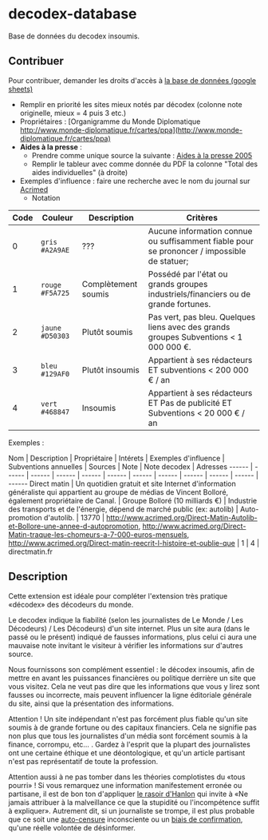 # decodex-database
Base de données du decodex insoumis.

## Contribuer
Pour contribuer, demander les droits d'accès à [la base de données (google sheets)](https://docs.google.com/spreadsheets/d/1WJ1c9y8hHECdkVbBYULGR8XWrCv9YRtw2LoCM6LCAew/edit#gid=0)

 * Remplir en priorité les sites mieux notés par décodex (colonne note originelle, mieux = 4 puis 3 etc.)
 * Propriétaires : [Organigramme du Monde Diplomatique http://www.monde-diplomatique.fr/cartes/ppa](http://www.monde-diplomatique.fr/cartes/ppa)
 * **Aides à la presse** : 
   * Prendre comme unique source la suivante : [Aides à la presse 2005](http://www.culturecommunication.gouv.fr/content/download/149093/1595779/version/1/file/2016.09.30%20-%20Tableau%20des%20titres%20aid%C3%A9s%20en%202015.pdf)
   * Remplir le tableur avec comme donnée du PDF la colonne "Total des aides individuelles" (à droite)
 * Exemples d'influence : faire une recherche avec le nom du journal sur [Acrimed](http://acrimed.org)
   * Notation 
   
Code | Couleur | Description | Critères
------------ | ------------- | ------------- | -------------
0 | `gris  #A2A9AE`  | ??? | Aucune information connue ou suffisamment fiable pour se prononcer / impossible de statuer;
1 | `rouge #F5A725`  | Complètement soumis | Possédé par l'état ou grands groupes industriels/financiers ou de grande fortunes.
2 | `jaune #D50303`  | Plutôt soumis | Pas vert, pas bleu. Quelques liens avec des grands groupes Subventions < 1 000 000 €. 
3 | `bleu #129AF0` | Plutôt insoumis | Appartient à ses rédacteurs ET subventions < 200 000 € / an
4 | `vert #468847` | Insoumis | Appartient à ses rédacteurs ET Pas de publicité ET Subventions < 20 000 € / an
 
 Exemples :
 
 Nom | Description | Propriétaire | Intérets | Exemples d'influence | Subventions annuelles | Sources | Note | Note decodex | Adresses
 ------ | ------ | ------ | ------ | ------ | ------ | ------ | ------ | ------ | ------ | ------ | ------
Direct matin | Un quotidien gratuit et site Internet d'information généraliste qui appartient au groupe de médias de Vincent Bolloré, également propriétaire de Canal. | Groupe Bolloré (10 milliards €) | Industrie des transports et de l'énergie, dépend de marché public (ex: autolib) | Auto-promotion d'autolib. |  13770 | http://www.acrimed.org/Direct-Matin-Autolib-et-Bollore-une-annee-d-autopromotion, http://www.acrimed.org/Direct-Matin-traque-les-chomeurs-a-7-000-euros-mensuels, http://www.acrimed.org/Direct-matin-reecrit-l-histoire-et-oublie-que  | 1 | 4 | directmatin.fr


## Description

Cette extension est idéale pour compléter l'extension très pratique «décodex»
des décodeurs du monde.

Le decodex indique la fiabilité (selon les journalistes de Le Monde / Les
Décodeurs) / Les Décodeurs) d'un site internet. Plus un site aura (dans le
passé ou le présent) indiqué de fausses informations, plus celui ci aura une
mauvaise note invitant le visiteur à vérifier les informations sur d'autres
source.

Nous fournissons son complément essentiel : le décodex insoumis, afin de
mettre en avant les puissances financières ou politique derrière un site que
vous visitez. Cela ne veut pas dire que les informations que vous y lirez sont
fausses ou incorrecte, mais peuvent influencer la ligne éditoriale générale du
site, ainsi que la présentation des informations.

Attention ! Un site indépendant n'est pas forcément plus fiable qu'un site
soumis à de grande fortune ou des capitaux financiers. Cela ne signifie pas
non plus que tous les journalistes d'un média sont forcément soumis à la
finance, corrompu, etc… . Gardez à l'esprit que la plupart des journalistes
ont une certaine éthique et une déontologique, et qu'un article partisant
n'est pas représentatif de toute la profession.

Attention aussi à ne pas tomber dans les théories complotistes du «tous
pourri» ! Si vous remarquez une information manifestement erronée ou partisane,
il est de bon ton d'appliquer <a
href="https://fr.wikipedia.org/wiki/Rasoir_d'Hanlon">le rasoir d'Hanlon</a>
qui invite à «Ne jamais attribuer à la malveillance ce que la stupidité ou
l'incompétence suffit à expliquer». Autrement dit, si un journaliste se
trompe, il est plus probable que ce soit une <a
href="https://fr.wiktionary.org/wiki/autocensure">auto-censure</a>
inconsciente ou un <a
href="https://fr.wikipedia.org/wiki/Biais_de_confirmation">biais de
confirmation</a>, qu'une réelle volontée de désinformer.

